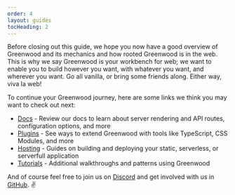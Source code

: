```yaml
---
order: 4
layout: guides
tocHeading: 2
---
```


<app-heading-box heading="Next Steps">
  <p>Before closing out this guide, we hope you now have a good overview of Greenwood and its mechanics and how rooted Greenwood is in the web. This is why we say Greenwood is your workbench for web; we want to enable you to build however you want, with whatever you want, and wherever you want. Go all vanilla, or bring some friends along. Either way, viva la web!</p>
</app-heading-box>

To continue your Greenwood journey, here are some links we think you may want to check out next:

- [Docs](/docs/) - Review our docs to learn about server rendering and API routes, configuration options, and more
- [Plugins](/docs/plugins/) - See ways to extend Greenwood with tools like TypeScript, CSS Modules, and more
- [Hosting](/guides/hosting/) - Guides on building and deploying your static, serverless, or serverfull application
- [Tutorials](/guides/tutorials/) - Additional walkthroughs and patterns using Greenwood

And of course feel free to join us on [Discord](https://discord.gg/dmDmjFCKuH) and get involved with us in [GitHub](https://github.com/ProjectEvergreen/greenwood). ✌️
